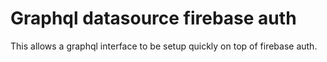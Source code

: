 # Graphql datasource firebase auth
This allows a graphql interface to be setup quickly on top of firebase auth.